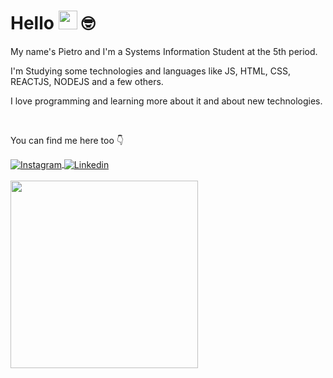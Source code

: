 # Hello <img src="https://media.giphy.com/media/hvRJCLFzcasrR4ia7z/giphy.gif" width="30"> 🤓

My name's Pietro and I'm a Systems Information Student at the 5th period.

I'm Studying some technologies and languages like JS, HTML, CSS, REACTJS, NODEJS and a few others.

I love programming and learning more about it and about new technologies.

<br/>

You can find me here too 👇

<div>
<a href="https://www.instagram.com/pietro.martinz/" target="_blank">
 <img align="center" src="https://img.shields.io/badge/Instagram-E4405F?style=for-the-badge&logo=instagram&logoColor=white" alt="Instagram"/>
</a>

<a href="https://www.linkedin.com/in/pietro-martins/" target="_blank">
 <img align="center" src="https://img.shields.io/badge/LinkedIn-0077B5?style=for-the-badge&logo=linkedin&logoColor=white" alt="Linkedin"/>
</a>

</div>
<br>

<img src="https://github.com/pietro-martins-marques/pietro-martins-marques/assets/29529757/bf0bf787-2044-4196-a768-9915025e4960" width="300px">



